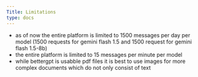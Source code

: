 ```yaml
---
Title: Limitations
type: docs
---
```

- as of now the entire platform is limited to 1500 messages per day per model (1500 requests for gemini flash 1.5 and 1500 request for gemini flash 1.5-8b)
- the entire platform is limited to 15 messages per minute per model
- while bettergpt is usabble pdf files it is best to use images for more complex documents which do not only consist of text
